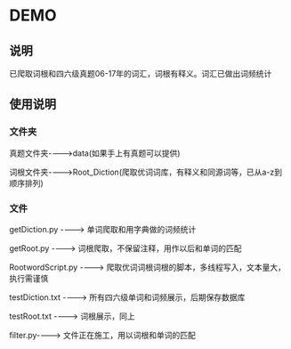 DEMO
===========================
## 说明
已爬取词根和四六级真题06-17年的词汇，词根有释义。词汇已做出词频统计

## 使用说明
### 文件夹
真题文件夹---->data(如果手上有真题可以提供)

词根文件夹---->Root_Diction(爬取优词词库，有释义和同源词等，已从a-z到顺序排列)


### 文件
getDiction.py ----> 单词爬取和用字典做的词频统计

getRoot.py ----> 词根爬取，不保留注释，用作以后和单词的匹配

RootwordScript.py ----> 爬取优词词根词根的脚本，多线程写入，文本量大，执行需谨慎

testDiction.txt ----> 所有四六级单词和词频展示，后期保存数据库

testRoot.txt ----> 词根展示，同上

filter.py----> 文件正在施工，用以词根和单词的匹配


